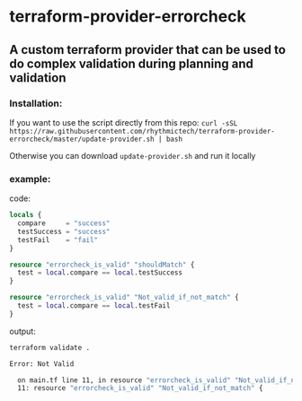 # terraform-provider-errorcheck
## A custom terraform provider that can be used to do complex validation during planning and validation


### Installation:

If you want to use the script directly from this repo:
`curl -sSL https://raw.githubusercontent.com/rhythmictech/terraform-provider-errorcheck/master/update-provider.sh | bash`

Otherwise you can download `update-provider.sh` and run it locally

### example:
code:
```terraform
locals {
  compare     = "success"
  testSuccess = "success"
  testFail    = "fail"
}

resource "errorcheck_is_valid" "shouldMatch" {
  test = local.compare == local.testSuccess
}

resource "errorcheck_is_valid" "Not_valid_if_not_match" {
  test = local.compare == local.testFail
}
```
output:
```bash
terraform validate .

Error: Not Valid

  on main.tf line 11, in resource "errorcheck_is_valid" "Not_valid_if_not_match":
  11: resource "errorcheck_is_valid" "Not_valid_if_not_match" {
```
